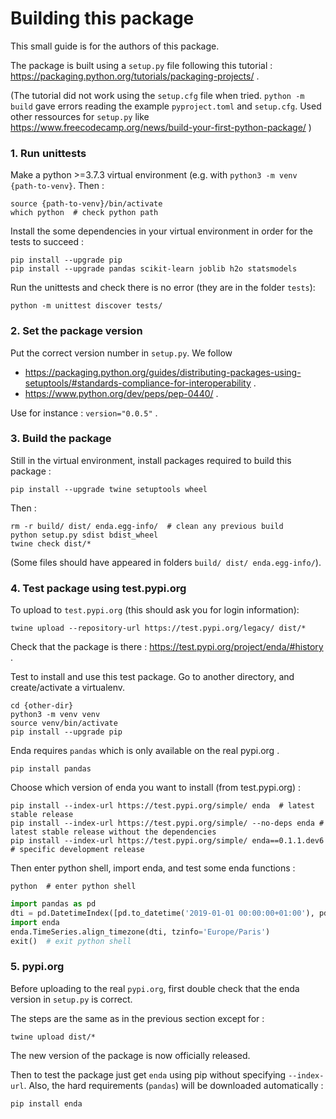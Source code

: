 # Building this package

This small guide is for the authors of this package. 

The package is built using a `setup.py` file following this tutorial :
https://packaging.python.org/tutorials/packaging-projects/ .

(The tutorial did not work using the `setup.cfg` file when tried. 
`python -m build` gave errors reading the example `pyproject.toml` and `setup.cfg`. 
Used other ressources for `setup.py` like https://www.freecodecamp.org/news/build-your-first-python-package/ )


### 1. Run unittests 

Make a python >=3.7.3 virtual environment (e.g. with `python3 -m venv {path-to-venv}`. Then :
```shell
source {path-to-venv}/bin/activate
which python  # check python path
```

Install the some dependencies in your virtual environment in order for the tests to succeed : 
```shell
pip install --upgrade pip 
pip install --upgrade pandas scikit-learn joblib h2o statsmodels
```

Run the unittests and check there is no error (they are in the folder `tests`):
```shell
python -m unittest discover tests/
```

### 2. Set the package version

Put the correct version number in `setup.py`. We follow
- https://packaging.python.org/guides/distributing-packages-using-setuptools/#standards-compliance-for-interoperability .
- https://www.python.org/dev/peps/pep-0440/ .

Use for instance : `version="0.0.5"` .

### 3. Build the package

Still in the virtual environment, install packages required to build this package :
```shell
pip install --upgrade twine setuptools wheel
```

Then : 
```shell
rm -r build/ dist/ enda.egg-info/  # clean any previous build
python setup.py sdist bdist_wheel  
twine check dist/*
```
(Some files should have appeared in folders `build/ dist/ enda.egg-info/`).

### 4. Test package using test.pypi.org

To upload to `test.pypi.org` (this should ask you for login information):
```shell
twine upload --repository-url https://test.pypi.org/legacy/ dist/*
```


Check that the package is there : https://test.pypi.org/project/enda/#history .

Test to install and use this test package. Go to another directory, and create/activate a virtualenv.
```shell
cd {other-dir}
python3 -m venv venv
source venv/bin/activate
pip install --upgrade pip
```

Enda requires `pandas` which is only available on the real pypi.org .
```shell
pip install pandas
```

Choose which version of enda you want to install (from test.pypi.org) : 
```shell
pip install --index-url https://test.pypi.org/simple/ enda  # latest stable release
pip install --index-url https://test.pypi.org/simple/ --no-deps enda # latest stable release without the dependencies
pip install --index-url https://test.pypi.org/simple/ enda==0.1.1.dev6 # specific development release
```

Then enter python shell, import enda, and test some enda functions :
```
python  # enter python shell 
```
```python
import pandas as pd
dti = pd.DatetimeIndex([pd.to_datetime('2019-01-01 00:00:00+01:00'), pd.to_datetime('2019-01-01 00:02:00+01:00')])
import enda
enda.TimeSeries.align_timezone(dti, tzinfo='Europe/Paris')
exit()  # exit python shell 
```

### 5. pypi.org

Before uploading to the real `pypi.org`, first double check that the enda version in `setup.py` is correct.

The steps are the same as in the previous section except for :
```shell
twine upload dist/*
```

The new version of the package is now officially released.

Then to test the package just get `enda` using pip without specifying `--index-url`. 
Also, the hard requirements (`pandas`) will be downloaded automatically :
```
pip install enda
```

